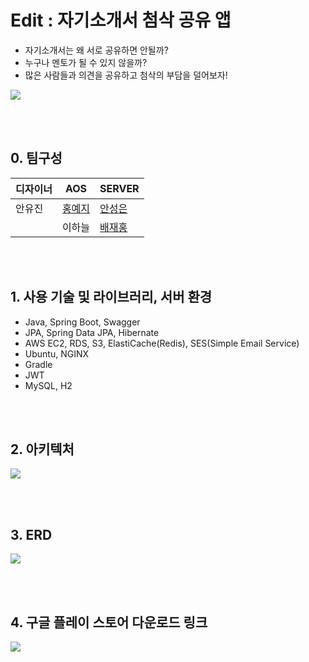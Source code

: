 # Edit : 자기소개서 첨삭 공유 앱
- 자기소개서는 왜 서로 공유하면 안될까?
- 누구나 멘토가 될 수 있지 않을까?
- 많은 사람들과 의견을 공유하고 첨삭의 부담을 덜어보자!

![](https://images.velog.io/images/banjjoknim/post/4f660e46-5272-4ee2-8879-7fb6469ee861/image.png)

<br>
<br>

## 0. 팀구성

|디자이너|AOS|SERVER|
|------|---|---|
|안유진|[홍예지](https://github.com/yezji)|[안성은](https://github.com/ahnseongeun)|
| |이하늘|[배재홍](https://github.com/banjjoknim)|

<br>
<br>

## 1. 사용 기술 및 라이브러리, 서버 환경
- Java, Spring Boot, Swagger
- JPA, Spring Data JPA, Hibernate
- AWS EC2, RDS, S3, ElastiCache(Redis), SES(Simple Email Service)
- Ubuntu, NGINX
- Gradle
- JWT
- MySQL, H2

<br>
<br>

## 2. 아키텍처
![](https://images.velog.io/images/banjjoknim/post/fb9a558c-40b0-46e5-b160-e944baa871c5/Edit%20Architecture.png)

<br>
<br>

## 3. ERD
![](https://images.velog.io/images/banjjoknim/post/bdd5dbe2-2d19-448b-b418-daca015c6ed7/image.png)

<br>
<br>

## 4. 구글 플레이 스토어 다운로드 링크
[![](https://images.velog.io/images/banjjoknim/post/10af9b55-f277-4628-ac6c-e74aee5ca085/image.png)](https://play.google.com/store/apps/details?id=com.doublejj.edit)
